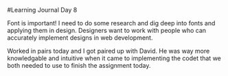 #Learning Journal Day 8

Font is important!  I need to do some research and dig deep into fonts and applying them in design.
Designers want to work with people who can accurately implement designs in web development.

Worked in pairs today and I got paired up with David. He was way more knowledgable and intuitive when it came to implementing the codet that we both needed to use to finish the assignment today.